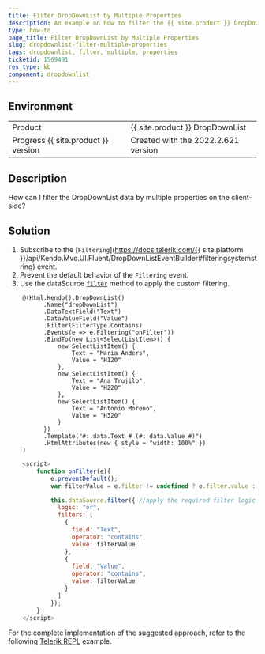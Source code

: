 ```yaml
---
title: Filter DropDownList by Multiple Properties
description: An example on how to filter the {{ site.product }} DropDownList by multiple properties.
type: how-to
page_title: Filter DropDownList by Multiple Properties
slug: dropdownlist-filter-multiple-properties
tags: dropdownlist, filter, multiple, properties
ticketid: 1569491
res_type: kb
component: dropdownlist
---
```


## Environment

<table>
 <tr>
  <td>Product</td>
  <td>{{ site.product }} DropDownList</td>
 </tr>
 <tr>
  <td>Progress {{ site.product }} version</td>
  <td>Created with the 2022.2.621 version</td>
 </tr>
</table>

## Description

How can I filter the DropDownList data by multiple properties on the client-side?

## Solution

1. Subscribe to the [`Filtering`](https://docs.telerik.com/{{ site.platform }}/api/Kendo.Mvc.UI.Fluent/DropDownListEventBuilder#filteringsystemstring) event.
1. Prevent the default behavior of the `Filtering` event.
1. Use the dataSource [`filter`](https://docs.telerik.com/kendo-ui/api/javascript/data/datasource/methods/filter) method to apply the custom filtering.

```Index.cshtml
    @(Html.Kendo().DropDownList()
          .Name("dropDownList")
          .DataTextField("Text")
          .DataValueField("Value")
          .Filter(FilterType.Contains)
          .Events(e => e.Filtering("onFilter"))
          .BindTo(new List<SelectListItem>() {
              new SelectListItem() {
                  Text = "Maria Anders",
                  Value = "H120"
              },
              new SelectListItem() {
                  Text = "Ana Trujilo",
                  Value = "H220"
              },
              new SelectListItem() {
                  Text = "Antonio Moreno",
                  Value = "H320"
              }
          })
          .Template("#: data.Text # (#: data.Value #)")
          .HtmlAttributes(new { style = "width: 100%" })
    )
```
```Script.js
    <script>
        function onFilter(e){
            e.preventDefault();
            var filterValue = e.filter != undefined ? e.filter.value : ""; //get the filter value

            this.dataSource.filter({ //apply the required filter logic
              logic: "or",
              filters: [
                {
                  field: "Text",
                  operator: "contains",
                  value: filterValue
                },
                {
                  field: "Value",
                  operator: "contains",
                  value: filterValue
                }
              ]
            });
        }
    </script>  
```

For the complete implementation of the suggested approach, refer to the following [Telerik REPL](https://netcorerepl.telerik.com/ccOqQLvn39tnt1Zy03) example.
